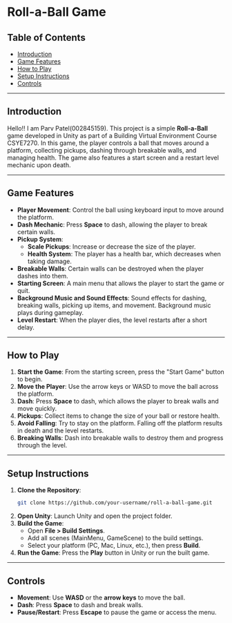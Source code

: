 # Roll-a-Ball Game

## Table of Contents

- [Introduction](#introduction)
- [Game Features](#game-features)
- [How to Play](#how-to-play)
- [Setup Instructions](#setup-instructions)
- [Controls](#controls)

---

## Introduction

Hello!! I am Parv Patel(002845159). This project is a simple **Roll-a-Ball** game developed in Unity as part of a Building Virtual Environment Course CSYE7270. In this game, the player controls a ball that moves around a platform, collecting pickups, dashing through breakable walls, and managing health. The game also features a start screen and a restart level mechanic upon death.

---

## Game Features

- **Player Movement**: Control the ball using keyboard input to move around the platform.
- **Dash Mechanic**: Press **Space** to dash, allowing the player to break certain walls.
- **Pickup System**:
  - **Scale Pickups**: Increase or decrease the size of the player.
  - **Health System**: The player has a health bar, which decreases when taking damage.
- **Breakable Walls**: Certain walls can be destroyed when the player dashes into them.
- **Starting Screen**: A main menu that allows the player to start the game or quit.
- **Background Music and Sound Effects**: Sound effects for dashing, breaking walls, picking up items, and movement. Background music plays during gameplay.
- **Level Restart**: When the player dies, the level restarts after a short delay.

---

## How to Play

1. **Start the Game**: From the starting screen, press the "Start Game" button to begin.
2. **Move the Player**: Use the arrow keys or WASD to move the ball across the platform.
3. **Dash**: Press **Space** to dash, which allows the player to break walls and move quickly.
4. **Pickups**: Collect items to change the size of your ball or restore health.
5. **Avoid Falling**: Try to stay on the platform. Falling off the platform results in death and the level restarts.
6. **Breaking Walls**: Dash into breakable walls to destroy them and progress through the level.

---

## Setup Instructions

1. **Clone the Repository**:
   ```bash
   git clone https://github.com/your-username/roll-a-ball-game.git
   ```
2. **Open Unity**: Launch Unity and open the project folder.
3. **Build the Game**:
   - Open **File > Build Settings**.
   - Add all scenes (MainMenu, GameScene) to the build settings.
   - Select your platform (PC, Mac, Linux, etc.), then press **Build**.
4. **Run the Game**: Press the **Play** button in Unity or run the built game.

---

## Controls

- **Movement**: Use **WASD** or the **arrow keys** to move the ball.
- **Dash**: Press **Space** to dash and break walls.
- **Pause/Restart**: Press **Escape** to pause the game or access the menu.
